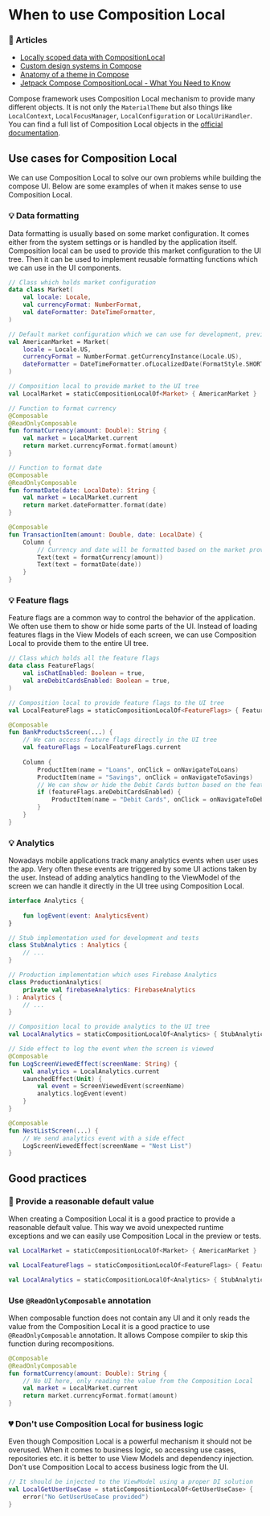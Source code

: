 # When to use Composition Local 

### 📖 Articles

- [Locally scoped data with CompositionLocal](https://developer.android.com/jetpack/compose/compositionlocal)
- [Custom design systems in Compose](https://developer.android.com/jetpack/compose/designsystems/custom)
- [Anatomy of a theme in Compose](https://developer.android.com/jetpack/compose/designsystems/anatomy)
- [Jetpack Compose CompositionLocal - What You Need to Know](https://medium.com/geekculture/jetpack-compose-compositionlocal-what-you-need-to-know-979a4aef6412)

Compose framework uses Composition Local mechanism to provide many different objects.
It is not only the `MaterialTheme` but also things like `LocalContext`, `LocalFocusManager`, `LocalConfiguration` or `LocalUriHandler`.
You can find a full list of Composition Local objects in the [official documentation](https://developer.android.com/reference/kotlin/androidx/compose/ui/platform/package-summary#top-level-properties).

## Use cases for Composition Local

We can use Composition Local to solve our own problems while building the compose UI.
Below are some examples of when it makes sense to use Composition Local.

### 💡 Data formatting

Data formatting is usually based on some market configuration. 
It comes either from the system settings or is handled by the application itself.
Composition local can be used to provide this market configuration to the UI tree.
Then it can be used to implement reusable formatting functions which we can use in the UI components.

```kotlin
// Class which holds market configuration
data class Market(
    val locale: Locale,
    val currencyFormat: NumberFormat,
    val dateFormatter: DateTimeFormatter,
)

// Default market configuration which we can use for development, preview or tests
val AmericanMarket = Market(
    locale = Locale.US,
    currencyFormat = NumberFormat.getCurrencyInstance(Locale.US),
    dateFormatter = DateTimeFormatter.ofLocalizedDate(FormatStyle.SHORT)
)

// Composition local to provide market to the UI tree
val LocalMarket = staticCompositionLocalOf<Market> { AmericanMarket }
```

```kotlin
// Function to format currency
@Composable
@ReadOnlyComposable
fun formatCurrency(amount: Double): String {
    val market = LocalMarket.current
    return market.currencyFormat.format(amount)
}

// Function to format date
@Composable
@ReadOnlyComposable
fun formatDate(date: LocalDate): String {
    val market = LocalMarket.current
    return market.dateFormatter.format(date)
}
```

```kotlin
@Composable
fun TransactionItem(amount: Double, date: LocalDate) {
    Column {
        // Currency and date will be formatted based on the market provided by the LocalMarket
        Text(text = formatCurrency(amount))
        Text(text = formatDate(date))
    }
}
```

### 💡 Feature flags

Feature flags are a common way to control the behavior of the application. 
We often use them to show or hide some parts of the UI.
Instead of loading features flags in the View Models of each screen, we can use Composition Local to provide them to the entire UI tree.

```kotlin
// Class which holds all the feature flags
data class FeatureFlags(
    val isChatEnabled: Boolean = true,
    val areDebitCardsEnabled: Boolean = true,
)

// Composition local to provide feature flags to the UI tree
val LocalFeatureFlags = staticCompositionLocalOf<FeatureFlags> { FeatureFlags() }
```

```kotlin
@Composable
fun BankProductsScreen(...) {
    // We can access feature flags directly in the UI tree
    val featureFlags = LocalFeatureFlags.current
    
    Column {
        ProductItem(name = "Loans", onClick = onNavigateToLoans)
        ProductItem(name = "Savings", onClick = onNavigateToSavings)
        // We can show or hide the Debit Cards button based on the feature flag
        if (featureFlags.areDebitCardsEnabled) {
            ProductItem(name = "Debit Cards", onClick = onNavigateToDebitCards)
        }
    }
}
```

### 💡 Analytics

Nowadays mobile applications track many analytics events when user uses the app.
Very often these events are triggered by some UI actions taken by the user.
Instead of adding analytics handling to the ViewModel of the screen we can handle it directly in the UI tree using Composition Local.

```kotlin
interface Analytics {
    
    fun logEvent(event: AnalyticsEvent)
}

// Stub implementation used for development and tests
class StubAnalytics : Analytics {
    // ...
}

// Production implementation which uses Firebase Analytics
class ProductionAnalytics(
    private val firebaseAnalytics: FirebaseAnalytics
) : Analytics {
    // ...   
}

// Composition local to provide analytics to the UI tree
val LocalAnalytics = staticCompositionLocalOf<Analytics> { StubAnalytics() }
```

```kotlin
// Side effect to log the event when the screen is viewed
@Composable
fun LogScreenViewedEffect(screenName: String) {
    val analytics = LocalAnalytics.current
    LaunchedEffect(Unit) {
        val event = ScreenViewedEvent(screenName)
        analytics.logEvent(event) 
    }
}
```

```kotlin
@Composable
fun NestListScreen(...) {
    // We send analytics event with a side effect
    LogScreenViewedEffect(screenName = "Nest List")
}
```

## Good practices

### 💚 Provide a reasonable default value

When creating a Composition Local it is a good practice to provide a reasonable default value.
This way we avoid unexpected runtime exceptions and we can easily use Composition Local in the preview or tests.

```kotlin
val LocalMarket = staticCompositionLocalOf<Market> { AmericanMarket }

val LocalFeatureFlags = staticCompositionLocalOf<FeatureFlags> { FeatureFlags() }

val LocalAnalytics = staticCompositionLocalOf<Analytics> { StubAnalytics() }
```

### Use `@ReadOnlyComposable` annotation

When composable function does not contain any UI and it only reads the value from the Composition Local it is a good practice to use `@ReadOnlyComposable` annotation.
It allows Compose compiler to skip this function during recompositions.

```kotlin
@Composable
@ReadOnlyComposable
fun formatCurrency(amount: Double): String {
    // No UI here, only reading the value from the Composition Local
    val market = LocalMarket.current
    return market.currencyFormat.format(amount)
}
```

### 💔 Don't use Composition Local for business logic 

Even though Composition Local is a powerful mechanism it should not be overused.
When it comes to business logic, so accessing use cases, repositories etc. it is better to use View Models and dependency injection.
Don't use Composition Local to access business logic from the UI.

```kotlin
// It should be injected to the ViewModel using a proper DI solution
val LocalGetUserUseCase = staticCompositionLocalOf<GetUserUseCase> {
    error("No GetUserUseCase provided")
}
```
